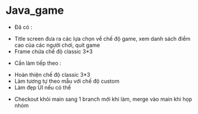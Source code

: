 # Java_game

- Đã có :
+ Title screen đưa ra các lựa chọn về chế độ game, xem danh sách điểm cao của các người chơi, quit game
+ Frame chứa chế độ classic 3*3 

- Cần làm tiếp theo :
+ Hoàn thiện chế độ classic 3*3
+ Làm tương tự theo mẫu với chế độ custom
+ Làm đẹp UI nếu có thể

- Checkout khỏi main sang 1 branch mới khi làm, merge vào main khi họp nhóm